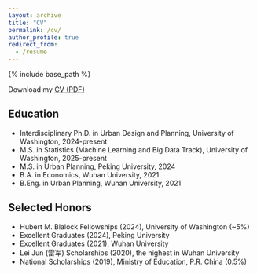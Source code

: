 ```yaml
---
layout: archive
title: "CV"
permalink: /cv/
author_profile: true
redirect_from:
  - /resume
---
```


{% include base_path %}

<i class="fa fa-download"></i> Download my [CV (PDF)](/files/CV_ChanglongLing.pdf)

Education
-----
* Interdisciplinary Ph.D. in Urban Design and Planning, University of Washington, 2024-present
* M.S. in Statistics (Machine Learning and Big Data Track), University of Washington, 2025-present
* M.S. in Urban Planning, Peking University, 2024
* B.A. in Economics, Wuhan University, 2021
* B.Eng. in Urban Planning, Wuhan University, 2021

Selected Honors
-----
* Hubert M. Blalock Fellowships (2024), University of Washington (~5%)
* Excellent Graduates (2024), Peking University
* Excellent Graduates (2021), Wuhan University
* Lei Jun (雷军) Scholarships (2020), the highest in Wuhan University
* National Scholarships (2019), Ministry of Education, P.R. China (0.5%)

